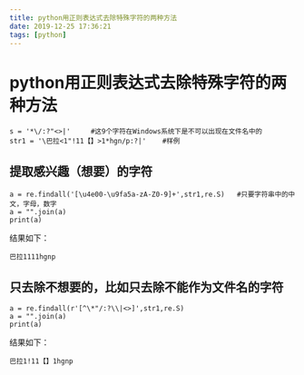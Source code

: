 ```yaml
---
title: python用正则表达式去除特殊字符的两种方法
date: 2019-12-25 17:36:21
tags: [python]
---
```


# python用正则表达式去除特殊字符的两种方法

```
s = '*\/:?"<>|'     #这9个字符在Windows系统下是不可以出现在文件名中的
str1 = '\巴拉<1"!11【】>1*hgn/p:?|'    #样例
```

## **提取感兴趣（想要）的字符**

```
a = re.findall('[\u4e00-\u9fa5a-zA-Z0-9]+',str1,re.S)   #只要字符串中的中文，字母，数字
a = "".join(a)
print(a)
```

<!--more-->

结果如下：

```
巴拉1111hgnp
```

## **只去除不想要的，比如只去除不能作为文件名的字符**

```
a = re.findall(r'[^\*"/:?\\|<>]',str1,re.S) 
a = "".join(a)
print(a)
```

结果如下：

```
巴拉1!11【】1hgnp
```

